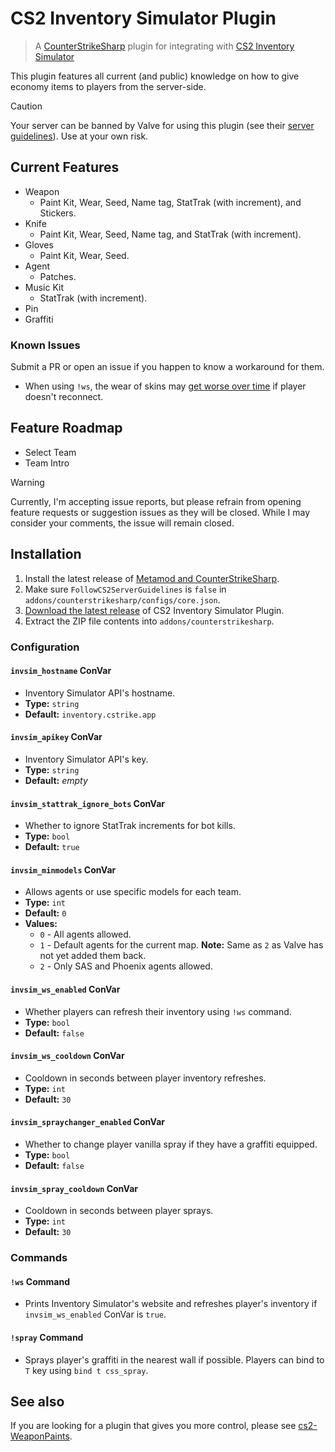 # CS2 Inventory Simulator Plugin

> A [CounterStrikeSharp](https://docs.cssharp.dev) plugin for integrating with [CS2 Inventory Simulator](https://inventory.cstrike.app)

This plugin features all current (and public) knowledge on how to give economy items to players from the server-side.

> [!CAUTION]  
> Your server can be banned by Valve for using this plugin (see their [server guidelines](https://blog.counter-strike.net/index.php/server_guidelines)). Use at your own risk.

## Current Features

- Weapon
  - Paint Kit, Wear, Seed, Name tag, StatTrak (with increment), and Stickers.
- Knife
  - Paint Kit, Wear, Seed, Name tag, and StatTrak (with increment).
- Gloves
  - Paint Kit, Wear, Seed.
- Agent
  - Patches.
- Music Kit
  - StatTrak (with increment). 
- Pin
- Graffiti

### Known Issues

Submit a PR or open an issue if you happen to know a workaround for them.

- When using `!ws`, the wear of skins may [get worse over time](https://github.com/ianlucas/cs2-inventory-simulator-plugin/blob/cadd90dd859604e5de7908169f63ae7ca4b6d206/source/InventorySimulator/InventorySimulator.PlayerInventory.cs#L151-L175) if player doesn't reconnect.

## Feature Roadmap

- Select Team
- Team Intro

> [!WARNING]  
> Currently, I'm accepting issue reports, but please refrain from opening feature requests or suggestion issues as they will be closed. While I may consider your comments, the issue will remain closed.

## Installation

1. Install the latest release of [Metamod and CounterStrikeSharp](https://docs.cssharp.dev/docs/guides/getting-started.html).
2. Make sure `FollowCS2ServerGuidelines` is `false` in `addons/counterstrikesharp/configs/core.json`.
3. [Download the latest release](https://github.com/ianlucas/cs2-inventory-simulator-plugin/releases) of CS2 Inventory Simulator Plugin.
4. Extract the ZIP file contents into `addons/counterstrikesharp`.

### Configuration

#### `invsim_hostname` ConVar

* Inventory Simulator API's hostname.
* **Type:** `string`
* **Default:** `inventory.cstrike.app`

#### `invsim_apikey` ConVar

* Inventory Simulator API's key.
* **Type:** `string`
* **Default:** _empty_

#### `invsim_stattrak_ignore_bots` ConVar

* Whether to ignore StatTrak increments for bot kills.
* **Type:** `bool`
* **Default:** `true`

#### `invsim_minmodels` ConVar

* Allows agents or use specific models for each team.
* **Type:** `int`
* **Default:** `0`
* **Values:**
	- `0` - All agents allowed.
	- `1` - Default agents for the current map. **Note:** Same as `2` as Valve has not yet added them back.
	- `2` - Only SAS and Phoenix agents allowed.

#### `invsim_ws_enabled` ConVar

* Whether players can refresh their inventory using `!ws` command.
* **Type:** `bool`
* **Default:** `false`

#### `invsim_ws_cooldown` ConVar

* Cooldown in seconds between player inventory refreshes.
* **Type:** `int`
* **Default:** `30`

#### `invsim_spraychanger_enabled` ConVar

* Whether to change player vanilla spray if they have a graffiti equipped.
* **Type:** `bool`
* **Default:** `false`

#### `invsim_spray_cooldown` ConVar

* Cooldown in seconds between player sprays.
* **Type:** `int`
* **Default:** `30`

### Commands

#### `!ws` Command

* Prints Inventory Simulator's website and refreshes player's inventory if `invsim_ws_enabled` ConVar is `true`.

#### `!spray` Command

* Sprays player's graffiti in the nearest wall if possible. Players can bind to `T` key using `bind t css_spray`.

## See also

If you are looking for a plugin that gives you more control, please see [cs2-WeaponPaints](https://github.com/Nereziel/cs2-WeaponPaints).
